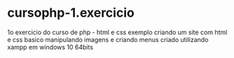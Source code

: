 # cursophp-1.exercicio
1o exercicio do curso de php - html e css
exemplo criando um site com html e css basico
manipulando imagens e criando menus
criado utilizando xampp em windows 10 64bits
